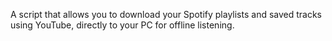 A script that allows you to download your Spotify playlists and saved tracks using YouTube, directly to your PC for offline listening.
